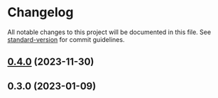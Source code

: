 # Changelog

All notable changes to this project will be documented in this file. See [standard-version](https://github.com/conventional-changelog/standard-version) for commit guidelines.

## [0.4.0](https://github.com/sadykulyalmas/canaalipbot/compare/v0.3.0...v0.4.0) (2023-11-30)

## 0.3.0 (2023-01-09)
